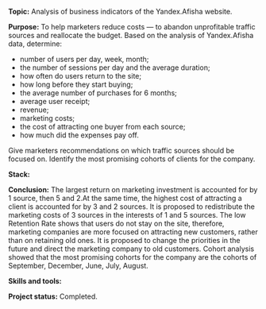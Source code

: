 __Topic:__ Analysis of business indicators of the Yandex.Afisha website.

__Purpose:__ To help marketers reduce costs — to abandon unprofitable traffic sources and reallocate the budget. Based on the analysis of Yandex.Afisha data, determine:
- number of users per day, week, month;
- the number of sessions per day and the average duration;
- how often do users return to the site;
- how long before they start buying;
- the average number of purchases for 6 months;
- average user receipt;
- revenue;
- marketing costs;
- the cost of attracting one buyer from each source;
- how much did the expenses pay off.

Give marketers recommendations on which traffic sources should be focused on. Identify the most promising cohorts of clients for the company.

__Stack:__

__Conclusion:__ 
The largest return on marketing investment is accounted for by 1 source, then 5 and 2.At the same time, the highest cost of attracting a client is accounted for by 3 and 2 sources. It is proposed to redistribute the marketing costs of 3 sources in the interests of 1 and 5 sources.
The low Retention Rate shows that users do not stay on the site, therefore, marketing companies are more focused on attracting new customers, rather than on retaining old ones.
It is proposed to change the priorities in the future and direct the marketing company to old customers.
Cohort analysis showed that the most promising cohorts for the company are the cohorts of September, December, June, July, August.

__Skills and tools:__ 

__Project status:__ Completed.
